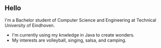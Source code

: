 ## Hello

I'm a Bachelor student of Computer Science and Engineering at Technical University of Eindhoven. 

- I'm currently using my knwledge in Java to create wonders.
- My interests are volleyball, singing, salsa, and camping.
